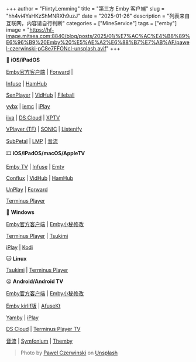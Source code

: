 +++
author = "FlintyLemming"
title = "第三方 Emby 客户端"
slug = "hh4vi4YaHKzShMNRXh9uzJ"
date = "2025-01-26"
description = "列表来自互联网，内容请自行判断"
categories = ["MineService"]
tags = ["emby"]
image = "https://hf-image.mitsea.com:8840/blog/posts/2025/01/%E7%AC%AC%E4%B8%89%E6%96%B9%20Emby%20%E5%AE%A2%E6%88%B7%E7%AB%AF/pawel-czerwinski-pC8e7FFONcI-unsplash.avif"
+++

🔗 **iOS/iPadOS**

[Emby官方客户端](https://apps.apple.com/cn/app/id992180193 "Emby官方客户端") | [Forward](https://apps.apple.com/us/app/forward-新视界/id6503940939?l=zh-Hans-CN "Forward") |

[Infuse](https://apps.apple.com/cn/app/id1136220934 "Infuse") | [HamHub](https://apps.apple.com/cn/app/id6458691598 "HamHub")

[SenPlayer](https://apps.apple.com/cn/app/id6443975850 "SenPlayer") | [VidHub](https://apps.apple.com/cn/app/id1659622164 "VidHub") | [Fileball](https://apps.apple.com/cn/app/fileball/id1558391784 "Fileball")

[yybx](https://apps.apple.com/cn/app-bundle/max-yybx-iemc-tvok-foxok-yyb/id1645687971 "yybx") | [iemc](https://apps.apple.com/cn/app/id1467462861 "iemc") | [iPlay](https://t.me/iPlayClient "iPlay")

[iiva](https://apps.apple.com/hk/app/iiva/id1614231457 "iiva") | [DS Cloud](https://apps.apple.com/cn/app/ds-cloud/id590216612 "DS Cloud") | [XPTV](https://apps.apple.com/us/app/xptv/id6459409368 "XPTV")

[VPlayer (TF)](https://testflight.apple.com/join/zAFJpGzc "VPlayer (TF)") | [SONIC](https://testflight.apple.com/join/QedP1zKs "SONIC") | [Listenify](https://testflight.apple.com/join/UKtVlit2 "Listenify")

[SubPetal](https://testflight.apple.com/join/Xnhl4qiL "SubPetal") | [LMP](https://apps.apple.com/us/app/lmp-a-better-music-player/id6451009326 "LMP") | [音流](https://aqzscn.cn/archives/stream-music-versions "音流")

🎞 **iOS/iPadOS/macOS/AppleTV**

[Emby TV](https://apps.apple.com/cn/app/id992180193 "Emby TV") | [Infuse](https://apps.apple.com/cn/app/id1136220934 "Infuse") | [Emtv](https://apps.apple.com/us/app/id1671608662 "Emtv")

[Conflux](https://conflux.one/ "Conflux") | [VidHub](https://apps.apple.com/us/app/vidhub-video-library-player/id1659622164 "VidHub") | [HamHub](https://apps.apple.com/cn/app/id6458691598 "HamHub")

[UnPlay](https://apps.apple.com/app/unplay/id6450034641 "UnPlay") | [Forward](https://apps.apple.com/us/app/forward-新视界/id6503940939?l=zh-Hans-CN "Forward")

[Terminus Player](https://github.com/Terminus-Media/jellyfin-media-player "Terminus Player")

🥶 **Windows**

[Emby官方客户端](https://emby.media/download.html "Emby官方客户端") | [Emby小秘修改](https://t.me/EmbyNoisyX "Emby小秘修改")

[Terminus Player](https://github.com/Terminus-Media/jellyfin-media-player/releases "Terminus Player") | [Tsukimi](https://github.com/tsukinaha/tsukimi "Tsukimi")

[iPlay](https://t.me/iPlayClient "iPlay") | [Kodi](https://kodi.tv/ "Kodi")

😽 **Linux**

[Tsukimi](https://github.com/tsukinaha/tsukimi "Tsukimi") | [Terminus Player](https://github.com/Terminus-Media/jellyfin-media-player "Terminus Player")

😦 **Android/Android TV**

[Emby官方客户端](https://play.google.com/store/apps/details?id=com.mb.android "Emby官方客户端") | [Emby小秘修改](https://t.me/EmbyNoisyX "Emby小秘修改")

[Emby kirlif版](https://t.me/SaltSoupGarage/603 "Emby kirlif版") | [AfuseKt](https://github.com/AttemptD/AfuseKt-release/releases/ "AfuseKt")

[Yamby](https://t.me/yamby_release "Yamby") | [iPlay](https://t.me/iPlayClient "iPlay")

[DS Cloud](https://play.google.com/store/apps/details/DS_cloud?id=com.synology.dscloud "DS Cloud") | [Terminus Player TV](https://github.com/Terminus-Media/jellyfin-media-player/releases/tag/v280922-AndroidTVv1.0.0 "Terminus Player TV")

[音流](https://aqzscn.cn/archives/stream-music-versions "音流") | [Symfonium](https://symfonium.app/ "Symfonium") | [Themby](https://t.me/themby_official "Themby")

> Photo by [Pawel Czerwinski](https://unsplash.com/@pawel_czerwinski?utm_content=creditCopyText&utm_medium=referral&utm_source=unsplash) on [Unsplash](https://unsplash.com/photos/an-abstract-black-background-with-a-curved-curve-pC8e7FFONcI?utm_content=creditCopyText&utm_medium=referral&utm_source=unsplash)
      